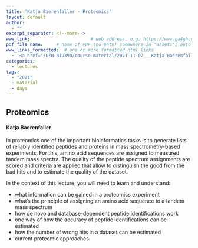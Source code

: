 ```yaml
---
title: 'Katja Baerenfaller - Proteomics'
layout: default
author:
  - ""
excerpt_separator: <!--more-->
www_link: 						# web address, e.g. https://www.ga4gh.org; auto-linked
pdf_file_name:     # name of PDF (no path) somewhere in "assets"; auto-linked
www_links_formatted:  # one or more formatted html links
  - '<a href="/UZH-BIO390/course-material/2021-11-02___Katja-Baerenfaller__Proteomics__UZH-BIO390-HS21-lecture-07.pdf">[2021 Lecture Slides]</a>'
categories:
  - lectures
tags:
  - "2021"
  - material
  - days
---
```


## Proteomics
#### Katja Baerenfaller

In proteomics one of the important bioinformatics tasks is to generate lists of reliably identified peptides and proteins in mass spectrometry-based experiments. For this, amino acid sequences are assigned to measured tandem mass spectra. The quality of the peptide spectrum assignments are scored and criteria are applied that allow to distinguish the good from the bad hits and to estimate the quality of the dataset.

<!--more-->

In the context of this lecture, you will need to learn and understand:  

* what information can be gained in a proteomics experiment
* what’s the principle of assigning an amino acid sequence to a tandem mass spectrum
* how de novo and database-dependent peptide identifications work
* one way of how the accuracy of peptide identifications can be estimated
* how the number of wrong hits in a dataset can be estimated
* current proteomic approaches
